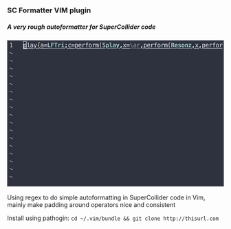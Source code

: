 ### SC Formatter VIM plugin
##### A very rough autoformatter for SuperCollider code

![](assets/autosave.gif)

Using regex to do simple autoformatting in SuperCollider code in Vim, mainly
make padding around operators nice and consistent

Install using pathogin: `cd ~/.vim/bundle && git clone http://thisurl.com`

